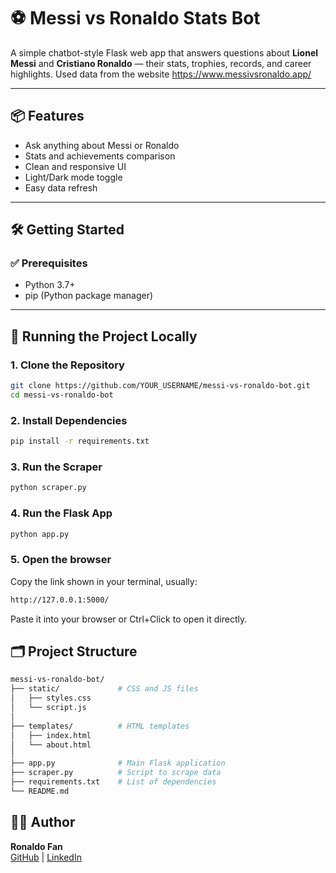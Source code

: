 # ⚽ Messi vs Ronaldo Stats Bot

A simple chatbot-style Flask web app that answers questions about **Lionel Messi** and **Cristiano Ronaldo** — their stats, trophies, records, and career highlights. Used data from the website https://www.messivsronaldo.app/

---

## 📦 Features

- Ask anything about Messi or Ronaldo
- Stats and achievements comparison
- Clean and responsive UI
- Light/Dark mode toggle
- Easy data refresh

---

## 🛠️ Getting Started

### ✅ Prerequisites

- Python 3.7+
- pip (Python package manager)

---

## 🚀 Running the Project Locally

### 1. Clone the Repository

```bash
git clone https://github.com/YOUR_USERNAME/messi-vs-ronaldo-bot.git
cd messi-vs-ronaldo-bot
```
### 2. Install Dependencies
```bash
pip install -r requirements.txt
```
### 3. Run the Scraper
```bash
python scraper.py
```
### 4. Run the Flask App
```bash
python app.py
```
### 5. Open the browser
Copy the link shown in your terminal, usually:
```bash
http://127.0.0.1:5000/
```
Paste it into your browser or Ctrl+Click to open it directly.

## 🗂️ Project Structure
```bash
messi-vs-ronaldo-bot/
├── static/             # CSS and JS files
│   ├── styles.css
│   └── script.js
│
├── templates/          # HTML templates
│   ├── index.html
│   └── about.html
│
├── app.py              # Main Flask application
├── scraper.py          # Script to scrape data
├── requirements.txt    # List of dependencies
└── README.md

```
## 👨‍💻 Author

**Ronaldo Fan**  
[GitHub](https://github.com/Adi1exe) | [LinkedIn]((https://www.linkedin.com/in/aditya-dolas-992a44265/))
